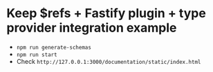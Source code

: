 # Keep $refs + Fastify plugin + type provider integration example

- `npm run generate-schemas`
- `npm run start`
- Check `http://127.0.0.1:3000/documentation/static/index.html`
